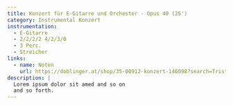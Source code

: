 ```yaml
---
title: Konzert für E-Gitarre und Orchester - Opus 40 (25')
category: Instrumental Konzert
instrumentation:
  - E-Gitarre
  - 2/2/2/2 4/2/3/0
  - 3 Perc.
  - Streicher
links:
  - name: Noten
    url: https://doblinger.at/shop/35-00912-konzert-146098?search=Tristan+Schulze#attr=
description: |
  Lorem ipsum dolor sit amed and so on
  and so forth.
---
```

